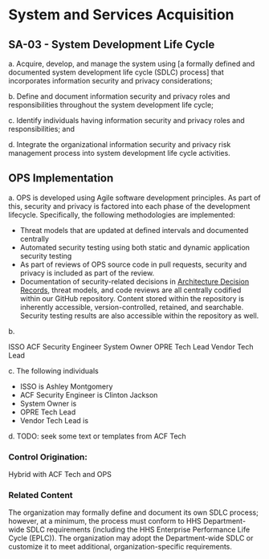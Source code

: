 # System and Services Acquisition
## SA-03 - System Development Life Cycle

a. Acquire, develop, and manage the system using [a formally defined and documented system development life cycle (SDLC) process] that incorporates information security and privacy considerations;

b. Define and document information security and privacy roles and responsibilities throughout the system development life cycle;

c. Identify individuals having information security and privacy roles and responsibilities; and

d. Integrate the organizational information security and privacy risk management process into system development life cycle activities.

## OPS Implementation

a. OPS is developed using Agile software development principles. As part of this, security and privacy is factored into each phase of the development lifecycle. Specifically, the following methodologies are implemented:

- Threat models that are updated at defined intervals and documented centrally
- Automated security testing using both static and dynamic application security testing
- As part of reviews of OPS source code in pull requests, security and privacy is included as part of the review.
- Documentation of security-related decisions in [Architecture Decision Records](../../../adr/), threat models, and code reviews are all centrally codified within our GitHub repository. Content stored within the repository is inherently accessible, version-controlled, retained, and searchable. Security testing results are also accessible within the repository as well.

b.

ISSO
ACF Security Engineer
System Owner
OPRE Tech Lead
Vendor Tech Lead

c. The following individuals

- ISSO is Ashley Montgomery
- ACF Security Engineer is Clinton Jackson
- System Owner is
- OPRE Tech Lead
- Vendor Tech Lead is

d. TODO: seek some text or templates from ACF Tech

### Control Origination:

Hybrid with ACF Tech and OPS

### Related Content

The organization may formally define and document its own SDLC process; however, at a minimum, the process must conform to HHS Department-wide SDLC requirements (including the HHS Enterprise Performance Life Cycle (EPLC)). The organization may adopt the Department-wide SDLC or customize it to meet additional, organization-specific requirements.
